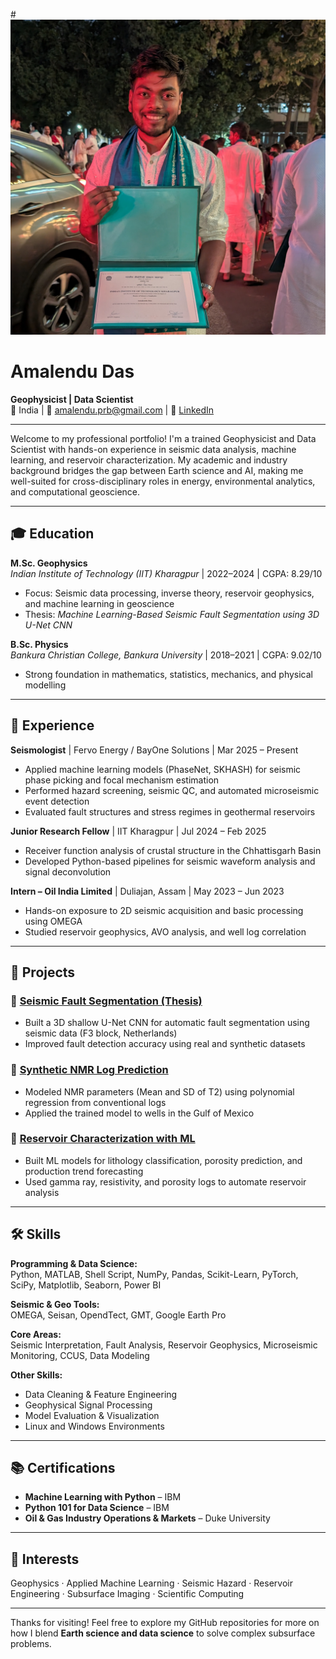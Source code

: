 #![Portfolio Image](/assets/images/portfolio.jpg)

# Amalendu Das  
**Geophysicist | Data Scientist**  
📍 India | 📧 amalendu.prb@gmail.com | 🔗 [LinkedIn](https://linkedin.com/in/amalendu-das-366a70215)

---

Welcome to my professional portfolio! I'm a trained Geophysicist and Data Scientist with hands-on experience in seismic data analysis, machine learning, and reservoir characterization. My academic and industry background bridges the gap between Earth science and AI, making me well-suited for cross-disciplinary roles in energy, environmental analytics, and computational geoscience.

---

## 🎓 Education

**M.Sc. Geophysics**  
*Indian Institute of Technology (IIT) Kharagpur* | 2022–2024 | CGPA: 8.29/10  
- Focus: Seismic data processing, inverse theory, reservoir geophysics, and machine learning in geoscience  
- Thesis: *Machine Learning-Based Seismic Fault Segmentation using 3D U-Net CNN*

**B.Sc. Physics**  
*Bankura Christian College, Bankura University* | 2018–2021 | CGPA: 9.02/10  
- Strong foundation in mathematics, statistics, mechanics, and physical modelling

---

## 💼 Experience

**Seismologist** | Fervo Energy / BayOne Solutions | Mar 2025 – Present  
- Applied machine learning models (PhaseNet, SKHASH) for seismic phase picking and focal mechanism estimation  
- Performed hazard screening, seismic QC, and automated microseismic event detection  
- Evaluated fault structures and stress regimes in geothermal reservoirs

**Junior Research Fellow** | IIT Kharagpur | Jul 2024 – Feb 2025  
- Receiver function analysis of crustal structure in the Chhattisgarh Basin  
- Developed Python-based pipelines for seismic waveform analysis and signal deconvolution

**Intern – Oil India Limited** | Duliajan, Assam | May 2023 – Jun 2023  
- Hands-on exposure to 2D seismic acquisition and basic processing using OMEGA  
- Studied reservoir geophysics, AVO analysis, and well log correlation

---

## 🔬 Projects

### 🔹 [Seismic Fault Segmentation (Thesis)](https://github.com/Amalendu17)
- Built a 3D shallow U-Net CNN for automatic fault segmentation using seismic data (F3 block, Netherlands)  
- Improved fault detection accuracy using real and synthetic datasets  

### 🔹 [Synthetic NMR Log Prediction](https://github.com/Amalendu17/Synthetic_NMR_Develop.git)
- Modeled NMR parameters (Mean and SD of T2) using polynomial regression from conventional logs  
- Applied the trained model to wells in the Gulf of Mexico

### 🔹 [Reservoir Characterization with ML](https://github.com/Amalendu17/Reservoir_Characterization_ML.git)
- Built ML models for lithology classification, porosity prediction, and production trend forecasting  
- Used gamma ray, resistivity, and porosity logs to automate reservoir analysis

---

## 🛠️ Skills

**Programming & Data Science:**  
Python, MATLAB, Shell Script, NumPy, Pandas, Scikit-Learn, PyTorch, SciPy, Matplotlib, Seaborn, Power BI  

**Seismic & Geo Tools:**  
OMEGA, Seisan, OpendTect, GMT, Google Earth Pro  

**Core Areas:**  
Seismic Interpretation, Fault Analysis, Reservoir Geophysics, Microseismic Monitoring, CCUS, Data Modeling  

**Other Skills:**  
- Data Cleaning & Feature Engineering  
- Geophysical Signal Processing  
- Model Evaluation & Visualization  
- Linux and Windows Environments

---

## 📚 Certifications

- **Machine Learning with Python** – IBM  
- **Python 101 for Data Science** – IBM  
- **Oil & Gas Industry Operations & Markets** – Duke University

---

## 🧭 Interests

Geophysics · Applied Machine Learning · Seismic Hazard · Reservoir Engineering · Subsurface Imaging · Scientific Computing

---

Thanks for visiting! Feel free to explore my GitHub repositories for more on how I blend **Earth science and data science** to solve complex subsurface problems.
